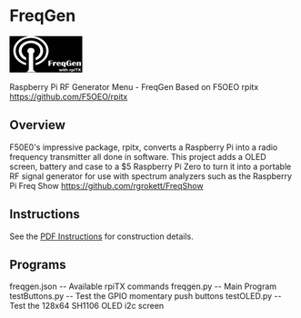 FreqGen
=======

![FreqGen](/images/freqgen_icon.png)

Raspberry Pi RF Generator Menu - FreqGen
Based on F5OEO rpitx https://github.com/F5OEO/rpitx

## Overview
F50E0's impressive package, rpitx, converts a Raspberry Pi into a radio frequency transmitter all done in software. This project adds a OLED screen, battery and case to a $5 Raspberry Pi Zero to turn it into a portable RF signal generator for use with spectrum analyzers such as the Raspberry Pi Freq Show https://github.com/rgrokett/FreqShow

## Instructions

See the [PDF Instructions](/FreqGen.pdf) for construction details.

## Programs

freqgen.json	-- Available rpiTX commands
freqgen.py	-- Main Program
testButtons.py	-- Test the GPIO momentary push buttons
testOLED.py	-- Test the 128x64 SH1106 OLED i2c screen

